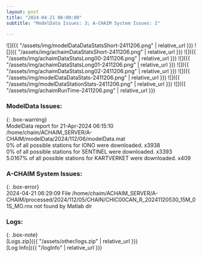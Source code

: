 ```yaml
---
layout: post
title: "2024-04-21 06:00:00"
subtitle: "ModelData Issues: 3; A-CHAIM System Issues: 1"

---
```


![]({{ "/assets/img/modelDataDataStatsShort-2411206.png" | relative_url }})
![]({{ "/assets/img/achaimDataStatsShort-2411206.png" | relative_url }})
![]({{ "/assets/img/achaimDataStatsLong00-2411206.png" | relative_url }})
![]({{ "/assets/img/achaimDataStatsLong01-2411206.png" | relative_url }})
![]({{ "/assets/img/achaimDataStatsLong02-2411206.png" | relative_url }})
![]({{ "/assets/img/modelDataDataStats-2411206.png" | relative_url }})
![]({{ "/assets/img/modelDataStationStats-2411206.png" | relative_url }})
![]({{ "/assets/img/achaimRunTime-2411206.png" | relative_url }})


### ModelData Issues:  
  
{: .box-warning}  
 ModelData report for 21-Apr-2024 06:15:10   
 /home/chaim/ACHAIM_SERVER/A-CHAIM/modelData/2024/112/06/modelData.mat   
 0% of all possible stations for IONO were downloaded. x3938   
 0% of all possible stations for SENTINEL were downloaded. x3393   
 5.0167% of all possible stations for KARTVERKET were downloaded. x409   
  
### A-CHAIM System Issues:  
  
{: .box-error}  
2024-04-21 06:29:09 File /home/chaim/ACHAIM_SERVER/A-CHAIM/processed/2024/112/05/CHAIN/CHIC00CAN_R_20241120530_15M_01S_MO.rnx not found by Matlab dir  

### Logs:  
  
{: .box-note}  
[Logs.zip]({{ "/assets/other/logs.zip" | relative_url }})  
[Log Info]({{ "/logInfo" | relative_url }})  

